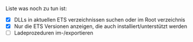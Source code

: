 Liste was noch zu tun ist:  
- [x] DLLs in aktuellen ETS verzeichnissen suchen oder im Root verzeichnis
- [x] Nur die ETS Versionen anzeigen, die auch installiert/unterstützt werden
- [ ] Ladeprozeduren im-/exportieren